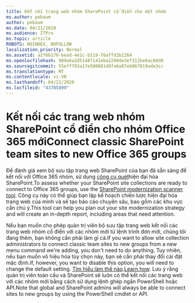 ```yaml
---
title: Kết nối trang web nhóm SharePoint cổ điển cho một nhóm
ms.author: pebaum
author: pebaum
ms.date: 04/21/2020
ms.audience: ITPro
ms.topic: article
ROBOTS: NOINDEX, NOFOLLOW
localization_priority: Normal
ms.assetid: a1f6b170-bead-4e1c-b119-f6affd2b2264
ms.openlocfilehash: 989e6a2d51487141eba2290de3ef312be6ac8dd8
ms.sourcegitcommit: 55eff703a17e500681d8fa6a87eb067019ade3cc
ms.translationtype: MT
ms.contentlocale: vi-VN
ms.lasthandoff: 04/22/2020
ms.locfileid: "43705899"
---
```

# <a name="connect-classic-sharepoint-team-sites-to-new-office-365-groups"></a><span data-ttu-id="d4c86-102">Kết nối các trang web nhóm SharePoint cổ điển cho nhóm Office 365 mới</span><span class="sxs-lookup"><span data-stu-id="d4c86-102">Connect classic SharePoint team sites to new Office 365 groups</span></span>

<span data-ttu-id="d4c86-103">Để đánh giá xem bộ sưu tập trang web SharePoint của bạn đã sẵn sàng để kết nối với Office 365 nhóm, sử dụng [công cụ quét](https://go.microsoft.com/fwlink/?linkid=873066)hiện đại hóa SharePoint.</span><span class="sxs-lookup"><span data-stu-id="d4c86-103">To assess whether your SharePoint site collections are ready to connect to Office 365 groups, use the [SharePoint modernization scanner tool](https://go.microsoft.com/fwlink/?linkid=873066).</span></span> <span data-ttu-id="d4c86-104">Công cụ này có thể giúp bạn lập kế hoạch chiến lược hiện đại hóa trang web của mình và sẽ tạo báo cáo chuyên sâu, bao gồm các khu vực cần chú ý.</span><span class="sxs-lookup"><span data-stu-id="d4c86-104">This tool can help you plan out your site modernization strategy and will create an in-depth report, including areas that need attention.</span></span>
  
<span data-ttu-id="d4c86-105">Nếu bạn muốn cho phép quản trị viên bộ sưu tập trang web kết nối các trang web nhóm cổ điển với các nhóm mới từ lệnh trình đơn mới, chúng tôi đang thêm, bạn không cần phải làm gì cả.</span><span class="sxs-lookup"><span data-stu-id="d4c86-105">If you want to allow site collection administrators to connect classic team sites to new groups from a new menu command we're adding, you don't need to do anything.</span></span> <span data-ttu-id="d4c86-106">Tuy nhiên, nếu bạn muốn vô hiệu hóa tùy chọn này, bạn sẽ cần phải thay đổi cài đặt mặc định.</span><span class="sxs-lookup"><span data-stu-id="d4c86-106">If, however, you want to disable this option, you will need to change the default setting.</span></span> <span data-ttu-id="d4c86-107">[Tìm hiểu làm thế nào](https://go.microsoft.com/fwlink/?linkid=2004316).</span><span class="sxs-lookup"><span data-stu-id="d4c86-107">[Learn how](https://go.microsoft.com/fwlink/?linkid=2004316).</span></span> <span data-ttu-id="d4c86-108">Lưu ý rằng quản trị viên toàn cầu và SharePoint sẽ luôn có thể kết nối các trang web với các nhóm mới bằng cách sử dụng lệnh ghép ngắn PowerShell hoặc API.</span><span class="sxs-lookup"><span data-stu-id="d4c86-108">Note that global and SharePoint admins will always be able to connect sites to new groups by using the PowerShell cmdlet or API.</span></span>
  

